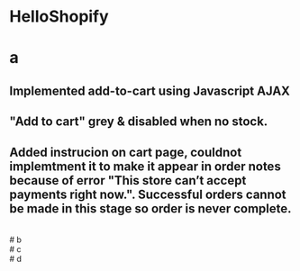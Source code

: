 # HelloShopify
# a 
## Implemented add-to-cart using Javascript AJAX  
## "Add to cart" grey & disabled when no stock.
## Added instrucion on cart page, couldnot implemtment it to make it appear in order notes because of error "This store can’t accept payments right now.". Successful orders cannot be made in this stage so order is never complete. 
<br/>
# b
<br/>
# c
<br/>
# d
